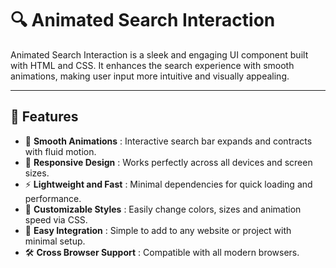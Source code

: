 # 🔍 Animated Search Interaction

Animated Search Interaction is a sleek and engaging UI component built with HTML and CSS. It enhances the search experience with smooth animations, making user input more intuitive and visually appealing.

---

## 🚀 Features  
- 🎯 **Smooth Animations** : Interactive search bar expands and contracts with fluid motion.  
- 📱 **Responsive Design** : Works perfectly across all devices and screen sizes.  
- ⚡ **Lightweight and Fast** : Minimal dependencies for quick loading and performance.  
- 🎨 **Customizable Styles** : Easily change colors, sizes and animation speed via CSS.  
- 🔌 **Easy Integration** : Simple to add to any website or project with minimal setup.  
- 🛠️ **Cross Browser Support** : Compatible with all modern browsers.

